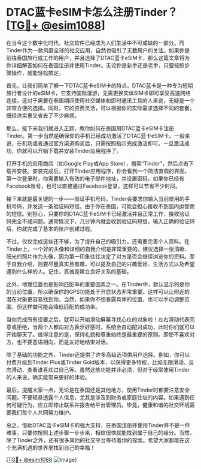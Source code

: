 # DTAC蓝卡eSIM卡怎么注册Tinder？[[TG💪+ @esim1088](https://t.me/s/esim1088)]

在当今这个数字化时代，社交软件已经成为人们生活中不可或缺的一部分。而Tinder作为一款风靡全球的社交应用，自然也吸引了无数用户的关注。如果你是前往泰国旅行或工作的用户，并且选择了DTAC蓝卡eSIM卡，那么这篇文章将为你详细解答如何在泰国注册并使用Tinder。无论你是新手还是老手，只要按照步骤操作，就能轻松搞定。

首先，让我们简单了解一下DTAC蓝卡eSIM卡的特点。DTAC蓝卡是一种专为短期旅行者设计的eSIM卡，它支持国际漫游，无需更换实体SIM卡即可享受高速网络连接。这对于需要在泰国期间使用社交媒体和即时通讯工具的人来说，无疑是一个非常方便的选择。同时，它的资费灵活，可以根据你的实际需求选择不同的套餐，既经济实惠又省去了不少麻烦。

那么，接下来我们就进入正题，教你如何在泰国用DTAC蓝卡eSIM卡注册Tinder。第一步当然是确保你的手机已经成功激活了DTAC蓝卡eSIM卡。一般来说，在机场或者通过官方渠道购买后，只需按照指示完成激活即可。一旦激活成功，你就可以开始下载并安装Tinder应用程序了。

打开手机的应用商店（如Google Play或App Store），搜索“Tinder”，然后点击下载并安装。安装完成后，打开Tinder应用程序，你会看到一个简洁直观的界面。第一次登录时，你需要输入有效的电子邮件地址，并设置密码。如果你已经有Facebook账号，也可以直接通过Facebook登录，这样可以节省不少时间。

接下来就是最关键的一步——验证手机号码。Tinder会要求你输入当前使用的手机号码，并发送一条验证码短信。由于你在泰国，可能会担心接收不到国内运营商的短信。别担心，只要你的DTAC蓝卡eSIM卡已经激活并且正常工作，接收验证码完全不成问题。通常情况下，几分钟内就会收到验证码短信。输入正确的验证码后，你就完成了基本的账户创建过程。

不过，仅仅完成这些还不够，为了提升自己的吸引力，还需要完善个人资料。在Tinder上，一个好的头像和详细的自我介绍是非常重要的。建议选择一张清晰、阳光的照片作为头像，因为第一印象往往决定了对方是否会继续浏览你的资料。至于自我介绍，则要尽量真实且有趣，可以提及自己的兴趣爱好、生活方式以及希望遇到什么样的人。记住，真诚是建立良好关系的基础。

此外，地理位置也是影响匹配率的重要因素之一。在Tinder中，默认显示的是你的当前位置，所以确保你的GPS功能处于开启状态非常重要。这样可以让附近的潜在对象更容易找到你。当然，如果你不想暴露具体的位置，也可以手动调整范围，但这样做可能会降低匹配的成功率。

当你完成所有设置之后，就可以开始滑动屏幕寻找心仪的对象啦！左右滑动代表同意或拒绝，当两个人都向对方表示好感时，系统会自动配对成功，此时你们就可以开始聊天了。值得注意的是，保持礼貌和尊重始终是最重要的原则。即使不喜欢对方，也不要恶语相向，而是友好地结束对话。

除了基础的功能之外，Tinder还提供了许多高级选项供用户选择。例如，你可以付费升级到Tinder Plus或Tinder Gold版本，以获得更多特权，比如无限滑动、反向滑动、查看谁喜欢过自己等。虽然这些功能并非必须，但对于经常使用Tinder的人来说，确实能带来更好的体验。

最后，提醒大家一点，无论是在泰国还是其他地方，使用Tinder时都要注意安全问题。不要轻易透露个人信息，尤其是涉及到财务或家庭住址的内容。如果遇到任何可疑行为，应立即停止联系并报告给平台管理员。毕竟，健康和谐的社交环境需要我们每个人共同努力维护。

总之，借助DTAC蓝卡eSIM卡的强大支持，在泰国注册并使用Tinder并不是一件难事。只要你按照上述步骤一步步来，相信很快就能找到属于自己的缘分。当然，除了Tinder之外，还有很多其他的社交平台等待着你的探索。希望大家都能在这个充满机遇的世界里找到自己的幸福！

[[TG💪+ @esim1088](https://t.me/s/esim1088) ![Image](https://i.postimg.cc/4NQfJmqS/Snipaste-2025-05-13-00-14-12.png)]